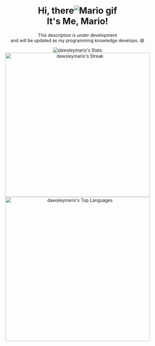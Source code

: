 # <center> Hi, there![Mario gif](https://media.tenor.com/sUw4F9FfLGAAAAAj/super-mario-mario-run.gif) <br >It's Me, Mario! 
<center>This description is under development <br> and will be updated as my programming knowledge develops. 😄 

<br>

![dawsleymario's Stats](https://github-readme-stats.vercel.app/api?username=dawsleymario&theme=kacho_ga&show_icons=true&hide_border=true&count_private=true)
![dawsleymario's Streak](https://github-readme-streak-stats.herokuapp.com/?user=dawsleymario&theme=kacho_ga&hide_border=true)
![dawsleymario's Top Languages](https://github-readme-stats.vercel.app/api/top-langs/?username=dawsleymario&theme=kacho_ga&show_icons=true&hide_border=true&layout=compact)

<style>
  img:not(:first-child) {
    width: 33em;
  }
</style>
